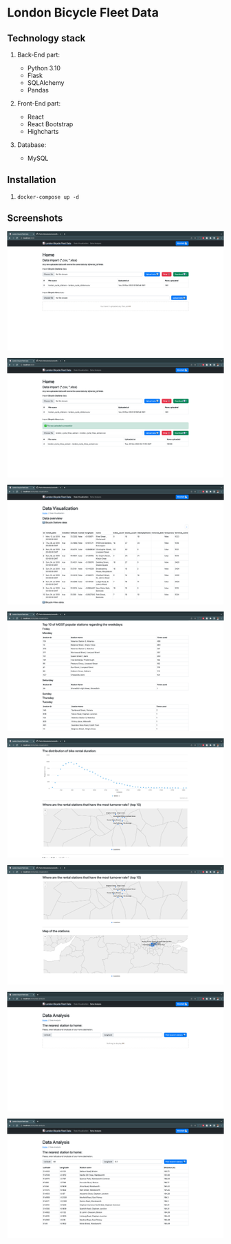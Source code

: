 # London Bicycle Fleet Data

## Technology stack

1) Back-End part:
    - Python 3.10
    - Flask
    - SQLAlchemy
    - Pandas

2) Front-End part:
   - React
   - React Bootstrap
   - Highcharts

3) Database:
    - MySQL

## Installation
1) `docker-compose up -d`

## Screenshots
![](github_screenshots/1.png)

![](github_screenshots/2.png)

![](github_screenshots/3.png)

![](github_screenshots/4.png)

![](github_screenshots/5.png)

![](github_screenshots/6.png)

![](github_screenshots/7.png)

![](github_screenshots/8.png)